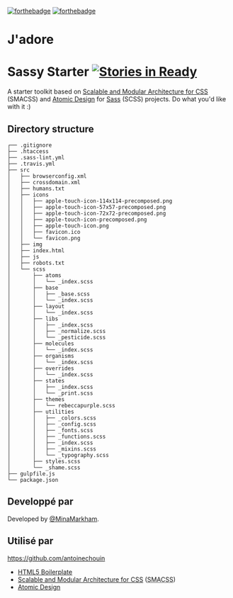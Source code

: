 [![forthebadge](http://forthebadge.com/images/badges/built-with-love.svg)](http://forthebadge.com) [![forthebadge](http://forthebadge.com/images/badges/uses-css.svg)](http://forthebadge.com) 
# J'adore

# Sassy Starter [![Stories in Ready](https://badge.waffle.io/minamarkham/sassy-starter.png?label=ready&title=Ready)](https://waffle.io/minamarkham/sassy-starter)

A starter toolkit based on [Scalable and Modular Architecture for CSS](http://smacss.com/) (SMACSS) and [Atomic Design](http://atomicdesign.bradfrost.com) for [Sass](http://sass-lang.com/) (SCSS) projects. Do what you'd like with it :)

<!--
Styles are broken down into the following groups: **Base, Layout, Atoms, Molecules, Organisms, States, Themes, Utilities and Overrides**

## Getting Started

1. If needed, [install](http://blog.nodeknockout.com/post/65463770933/how-to-install-node-js-and-npm) `node` and `npm` (Node Package Manager).
- If needed, install `gulp` with `npm install gulp -g`.
- Clone this repo with `git clone https://github.com/minamarkham/sassy-starter` or download the zip.
- In terminal, `cd` to the folder containing your project. Alternatively, you can type `cd ` and drag the location of the folder into your terminal and hit enter (on Macs).
- In terminal, type `npm install`. If (and _only_ if) `npm install` isn't working, try `sudo npm install`. This should install all [dependencies](#dependencies).
- In terminal, enter `gulp`.
- Your browser should open at `http://localhost:3000`. You can access this same page on any device on the same wifi network and they'll see whats on your screen. It'll even sync scrolls and clicks!
- Edit your code inside of the `src` folder.
- Your complied and minified css, html, and javascript files will be created and updated in `dist/`. Never edit files within the `dist/` folder, as it gets deleted frequently.
- Keep `gulp` running while you're making changes. When you want to stop the gulp task, hit `ctrl + C`.

_For theming: add separate file (theme.scss) in`src/scss/themes/`, override the default `$theme` variable, and run `gulp themes`._

## Requirements
- Node/NPM
- LibSass
- Gulp

## Features
- Live reloading with BrowserSync
- Image Minification
- Github Pages deployment
- Sass linting (based on [default](https://github.com/sasstools/sass-lint/blob/master/lib/config/sass-lint.yml) config)
- Autoprefixer configuration
- SMACSS and Atomic Design-based folder structure
- `px` to `em`, `px` to `rem` and other useful functions.
- Mixins for inlining media queries.
* Useful CSS helper classes.
* Default print styles, performance optimized.
* "Delete-key friendly." Easy to strip out parts you don't need.
- Includes:
  - [`Normalize.css`](https://necolas.github.com/normalize.css/)
    for CSS normalizations and common bug fixes
  - [`CSS Pesticide`](https://pesticide.io)
    for easy CSS debugging
  - [`jQuery`](https://jquery.com/) via CDN, with a local fallback
  - [`Modernizr`](http://modernizr.com/), via CDN, for feature
    detection
  - [`Apache Server Configs`](https://github.com/h5bp/server-configs-apache)
    that, among other, improve the web site's performance and security
-->

<!--
## Dependencies
```
  "browser-sync": "^2.0.0-rc4",
  "colors": "^1.1.2",
  "del": "^2.0.2",
  "gulp-autoprefixer": "^2.1.0",
  "gulp-concat": "^2.4.3",
  "gulp-gh-pages": "^0.4.0",
  "gulp-imagemin": "^2.1.0",
  "gulp-jshint": "^1.9.0",
  "gulp-minify-css": "^0.3.12",
  "gulp-minify-html": "^0.1.8",
  "gulp-notify": "^2.2.0",
  "gulp-plumber": "^0.6.6",
  "gulp-rename": "^1.2.0",
  "gulp-sass": "^1.3.2",
  "gulp-sass-lint": "1.0.1",
  "gulp-size": "^1.2.0",
  "gulp-sourcemaps": "^1.5.2",
  "gulp-uglify": "^1.0.2",
  "imagemin-pngquant": "^4.0.0",
  "sassdoc": "^2.1.15",
  "vinyl-paths": "^2.0.0"
```

## Tasks
- clean:dist
- styles
- browser-sync
- deploy
- js-app
- js-libs
- sass-lint
- minify-html
- watch
- imagemin
- stats
- sassdoc
- themes
- default
  - clean:dist
  - browser-sync
  - js-app
  - js-libs
  - imgmin
  - minify-html
  - styles
  - watch
- build
  - clean:dist
  - js-app
  - js-libs
  - imgmin
  - minify-html
  - styles
  - copy
- audit
  - sass-lint
  - stats
-->

## Directory structure

```
┌── .gitignore
├── .htaccess
├── .sass-lint.yml
├── .travis.yml
├── src
│   ├── browserconfig.xml
│   ├── crossdomain.xml
│   ├── humans.txt
│   ├── icons
│   │   ├── apple-touch-icon-114x114-precomposed.png
│   │   ├── apple-touch-icon-57x57-precomposed.png
│   │   ├── apple-touch-icon-72x72-precomposed.png
│   │   ├── apple-touch-icon-precomposed.png
│   │   ├── apple-touch-icon.png
│   │   ├── favicon.ico
│   │   └── favicon.png
│   ├── img
│   ├── index.html
│   ├── js
│   ├── robots.txt
│   └── scss
│       ├── atoms
│       │   └── _index.scss
│       ├── base
│       │   ├── _base.scss
│       │   └── _index.scss
│       ├── layout
│       │   └── _index.scss
│       ├── libs
│       │   ├── _index.scss
│       │   ├── _normalize.scss
│       │   └── _pesticide.scss
│       ├── molecules
│       │   └── _index.scss
│       ├── organisms
│       │   └── _index.scss
│       ├── overrides
│       │   └── _index.scss
│       ├── states
│       │   ├── _index.scss
│       │   └── _print.scss
│       ├── themes
│       │   └── rebeccapurple.scss
│       ├── utilities
│       │   ├── _colors.scss
│       │   ├── _config.scss
│       │   ├── _fonts.scss
│       │   ├── _functions.scss
│       │   ├── _index.scss
│       │   ├── _mixins.scss
│       │   └── _typography.scss
│       ├── styles.scss
│       └── _shame.scss
├── gulpfile.js
└── package.json
```

## Developpé par
 Developed by [@MinaMarkham](http://twitter.com/MinaMarkham).
## Utilisé par
  https://github.com/antoinechouin
<!--
## Bugs & Support
 Please list all bugs and feature requests in the Github issue tracker.

## Thanks & Resources

This toolkit is based on the work of the following fine people & projects.
-->

- [HTML5 Boilerplate](https://github.com/h5bp/html5-boilerplate)
- [Scalable and Modular Architecture for CSS](http://smacss.com/book) (<abbr title="Scalable and Modular Architecture for CSS">SMACSS</abbr>)
- [Atomic Design](http://atomicdesign.bradfrost.com)
